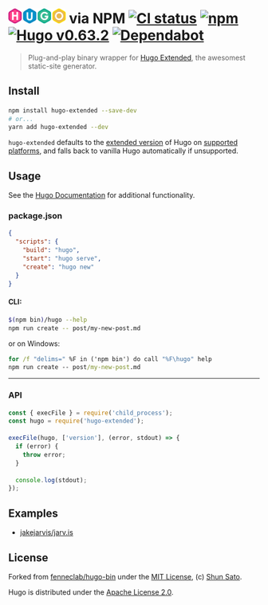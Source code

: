 # <img src="https://raw.githubusercontent.com/gohugoio/gohugoioTheme/master/static/images/hugo-logo-wide.svg?sanitize=true" alt="Hugo" width="115"> via NPM [![CI status](https://github.com/jakejarvis/hugo-extended/workflows/Run%20tests/badge.svg)](https://github.com/jakejarvis/hugo-extended/actions) [![npm](https://img.shields.io/npm/v/hugo-extended?color=red)](https://www.npmjs.com/package/hugo-extended) [![Hugo v0.63.2](https://img.shields.io/badge/Hugo-v0.63.2-orange)](https://github.com/gohugoio/hugo) [![Dependabot](https://api.dependabot.com/badges/status?host=github&repo=jakejarvis/hugo-extended)](https://github.com/jakejarvis/hugo-extended/pulls?q=is%3Apr+label%3Adependencies)

> Plug-and-play binary wrapper for [Hugo Extended](https://gohugo.io/), the awesomest static-site generator.

## Install

```sh
npm install hugo-extended --save-dev
# or...
yarn add hugo-extended --dev
```

`hugo-extended` defaults to the [extended version](https://gohugo.io/getting-started/installing/#linux) of Hugo on [supported platforms](https://github.com/gohugoio/hugo/releases), and falls back to vanilla Hugo automatically if unsupported.

## Usage

See the [Hugo Documentation](https://gohugo.io/documentation/) for additional functionality.

### package.json

```json
{
  "scripts": {
    "build": "hugo",
    "start": "hugo serve",
    "create": "hugo new"
  }
}
```

#### CLI:

```sh
$(npm bin)/hugo --help
npm run create -- post/my-new-post.md
```

or on Windows:

```bat
for /f "delims=" %F in ('npm bin') do call "%F\hugo" help
npm run create -- post/my-new-post.md
```

---

### API

```js
const { execFile } = require('child_process');
const hugo = require('hugo-extended');

execFile(hugo, ['version'], (error, stdout) => {
  if (error) {
    throw error;
  }

  console.log(stdout);
});
```

## Examples

- [jakejarvis/jarv.is](https://github.com/jakejarvis/jarv.is)

## License

Forked from [fenneclab/hugo-bin](https://github.com/fenneclab/hugo-bin) under the [MIT License](https://github.com/fenneclab/hugo-bin/blob/master/LICENSE), (c) [Shun Sato](http://blog.fenneclab.com/).

Hugo is distributed under the [Apache License 2.0](https://github.com/gohugoio/hugo/blob/master/LICENSE).
